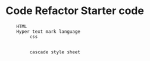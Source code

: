 # Code Refactor Starter code
        HTML 
        Hyper text mark language 
             css
             
             
             cascade style sheet 
             
